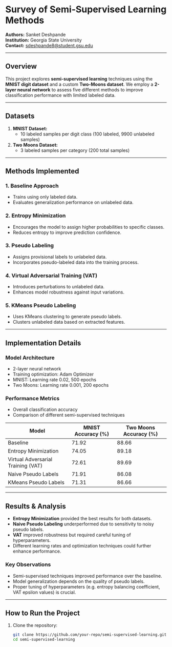
# Survey of Semi-Supervised Learning Methods

**Authors:** Sanket Deshpande  
**Institution:** Georgia State University  
**Contact:** sdeshpande8@student.gsu.edu

---

## Overview
This project explores **semi-supervised learning** techniques using the **MNIST digit dataset** and a custom **Two-Moons dataset**. We employ a **2-layer neural network** to assess five different methods to improve classification performance with limited labeled data.

---

## Datasets
1. **MNIST Dataset:**
    - 10 labeled samples per digit class (100 labeled, 9900 unlabeled samples)
2. **Two Moons Dataset:**
    - 3 labeled samples per category (200 total samples)

---

## Methods Implemented

### 1. Baseline Approach
- Trains using only labeled data.
- Evaluates generalization performance on unlabeled data.

### 2. Entropy Minimization
- Encourages the model to assign higher probabilities to specific classes.
- Reduces entropy to improve prediction confidence.

### 3. Pseudo Labeling
- Assigns provisional labels to unlabeled data.
- Incorporates pseudo-labeled data into the training process.

### 4. Virtual Adversarial Training (VAT)
- Introduces perturbations to unlabeled data.
- Enhances model robustness against input variations.

### 5. KMeans Pseudo Labeling
- Uses KMeans clustering to generate pseudo labels.
- Clusters unlabeled data based on extracted features.

---

## Implementation Details
### Model Architecture
- 2-layer neural network
- Training optimization: Adam Optimizer
- MNIST: Learning rate 0.02, 500 epochs
- Two Moons: Learning rate 0.001, 200 epochs

### Performance Metrics
- Overall classification accuracy
- Comparison of different semi-supervised techniques

| Model                      | MNIST Accuracy (%) | Two Moons Accuracy (%) |
|----------------------------|-------------------|------------------------|
| Baseline                   | 71.92              | 88.66                   |
| Entropy Minimization       | 74.05              | 89.18                   |
| Virtual Adversarial Training (VAT) | 72.61 | 89.69                   |
| Naive Pseudo Labels        | 71.91              | 86.08                   |
| KMeans Pseudo Labels       | 71.31              | 86.66                   |

---

## Results & Analysis
- **Entropy Minimization** provided the best results for both datasets.
- **Naive Pseudo Labeling** underperformed due to sensitivity to noisy pseudo labels.
- **VAT** improved robustness but required careful tuning of hyperparameters.
- Different learning rates and optimization techniques could further enhance performance.

### Key Observations
- Semi-supervised techniques improved performance over the baseline.
- Model generalization depends on the quality of pseudo labels.
- Proper tuning of hyperparameters (e.g. entropy balancing coefficient, VAT epsilon values) is crucial.

---

## How to Run the Project
1. Clone the repository:
   ```bash
   git clone https://github.com/your-repo/semi-supervised-learning.git
   cd semi-supervised-learning

